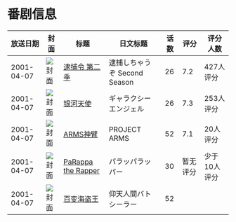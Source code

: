 # 番剧信息

|放送日期|封面|标题|日文标题|话数|评分|评分人数|
|---|---|---|---|---|---|---|
|2001-04-07|![封面](https://lain.bgm.tv/pic/cover/c/64/92/2076_J7xeV.jpg)|[逮捕令 第二季](https://bangumi.tv/subject/2076)|逮捕しちゃうぞ Second Season|26|7.2|427人评分|
|2001-04-07|![封面](https://lain.bgm.tv/pic/cover/c/18/fc/4634_f2FFh.jpg)|[银河天使](https://bangumi.tv/subject/4634)|ギャラクシーエンジェル|26|7.3|253人评分|
|2001-04-07|![封面](https://lain.bgm.tv/pic/cover/c/81/8e/14052_OtT6M.jpg)|[ARMS神臂](https://bangumi.tv/subject/14052)|PROJECT ARMS|52|7.1|20人评分|
|2001-04-07|![封面](https://lain.bgm.tv/pic/cover/c/10/cf/75188_XXtk4.jpg)|[PaRappa the Rapper](https://bangumi.tv/subject/75188)|パラッパラッパー|30|暂无评分|少于10人评分|
|2001-04-07|![封面](https://lain.bgm.tv/pic/cover/c/68/14/177905_I6aji.jpg)|[百变海盗王](https://bangumi.tv/subject/177905)|仰天人間バトシーラー|52|||
